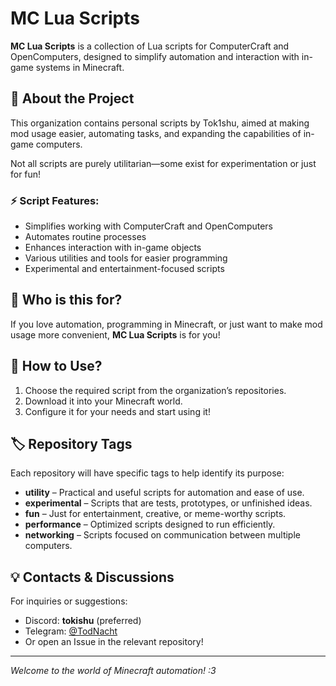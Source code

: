 # MC Lua Scripts

**MC Lua Scripts** is a collection of Lua scripts for ComputerCraft and OpenComputers, designed to simplify automation and interaction with in-game systems in Minecraft.

## 📌 About the Project
This organization contains personal scripts by Tok1shu, aimed at making mod usage easier, automating tasks, and expanding the capabilities of in-game computers.

Not all scripts are purely utilitarian—some exist for experimentation or just for fun!

### ⚡ Script Features:
- Simplifies working with ComputerCraft and OpenComputers
- Automates routine processes
- Enhances interaction with in-game objects
- Various utilities and tools for easier programming
- Experimental and entertainment-focused scripts

## 🔧 Who is this for?
If you love automation, programming in Minecraft, or just want to make mod usage more convenient, **MC Lua Scripts** is for you!

## 🚀 How to Use?
1. Choose the required script from the organization’s repositories.
2. Download it into your Minecraft world.
3. Configure it for your needs and start using it!

## 🏷 Repository Tags
Each repository will have specific tags to help identify its purpose:
- **utility** – Practical and useful scripts for automation and ease of use.
- **experimental** – Scripts that are tests, prototypes, or unfinished ideas.
- **fun** – Just for entertainment, creative, or meme-worthy scripts.
- **performance** – Optimized scripts designed to run efficiently.
- **networking** – Scripts focused on communication between multiple computers.

## 💡 Contacts & Discussions
For inquiries or suggestions:
- Discord: **tokishu** (preferred)
- Telegram: [@TodNacht](https://t.me/TodNacht)
- Or open an Issue in the relevant repository!

---
*Welcome to the world of Minecraft automation! :3*
